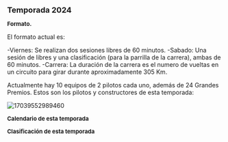 <b> <font size="4">Temporada 2024</font></b>

<b> <font size="2">Formato.</font></b>

El formato actual es:

-Viernes: Se realizan dos sesiones libres de 60 minutos.
-Sabado: Una sesión de libres y una clasificación (para la parrilla de la carrera), ambas de 60 minutos.
-Carrera: La duración de la carrera es el numero de vueltas en un circuito para girar durante aproximadamente 305 Km.


Actualmente hay 10 equipos de 2 pilotos cada uno, además de 24 Grandes Premios.
Estos son los pilotos y constructores de esta temporada:

![17039552989460](https://github.com/user-attachments/assets/927dae64-c263-4536-91ae-3fcb3c6f87e1)



<b> <font size="2">Calendario de esta temporada </font></b>




<b> <font size="2">Clasificación de esta temporada </font></b>


